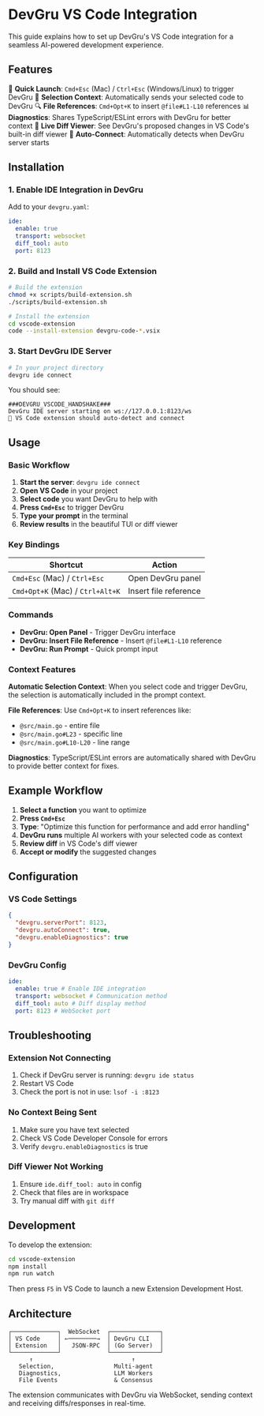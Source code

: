 # DevGru VS Code Integration

This guide explains how to set up DevGru's VS Code integration for a seamless AI-powered development experience.

## Features

🚀 **Quick Launch**: `Cmd+Esc` (Mac) / `Ctrl+Esc` (Windows/Linux) to trigger DevGru
📝 **Selection Context**: Automatically sends your selected code to DevGru
🔍 **File References**: `Cmd+Opt+K` to insert `@file#L1-L10` references
📊 **Diagnostics**: Shares TypeScript/ESLint errors with DevGru for better context
🔄 **Live Diff Viewer**: See DevGru's proposed changes in VS Code's built-in diff viewer
🎯 **Auto-Connect**: Automatically detects when DevGru server starts

## Installation

### 1. Enable IDE Integration in DevGru

Add to your `devgru.yaml`:

```yaml
ide:
  enable: true
  transport: websocket
  diff_tool: auto
  port: 8123
```

### 2. Build and Install VS Code Extension

```bash
# Build the extension
chmod +x scripts/build-extension.sh
./scripts/build-extension.sh

# Install the extension
cd vscode-extension
code --install-extension devgru-code-*.vsix
```

### 3. Start DevGru IDE Server

```bash
# In your project directory
devgru ide connect
```

You should see:

```
###DEVGRU_VSCODE_HANDSHAKE###
DevGru IDE server starting on ws://127.0.0.1:8123/ws
🔌 VS Code extension should auto-detect and connect
```

## Usage

### Basic Workflow

1. **Start the server**: `devgru ide connect`
2. **Open VS Code** in your project
3. **Select code** you want DevGru to help with
4. **Press `Cmd+Esc`** to trigger DevGru
5. **Type your prompt** in the terminal
6. **Review results** in the beautiful TUI or diff viewer

### Key Bindings

| Shortcut                         | Action                |
| -------------------------------- | --------------------- |
| `Cmd+Esc` (Mac) / `Ctrl+Esc`     | Open DevGru panel     |
| `Cmd+Opt+K` (Mac) / `Ctrl+Alt+K` | Insert file reference |

### Commands

- **DevGru: Open Panel** - Trigger DevGru interface
- **DevGru: Insert File Reference** - Insert `@file#L1-L10` reference
- **DevGru: Run Prompt** - Quick prompt input

### Context Features

**Automatic Selection Context**: When you select code and trigger DevGru, the selection is automatically included in the prompt context.

**File References**: Use `Cmd+Opt+K` to insert references like:

- `@src/main.go` - entire file
- `@src/main.go#L23` - specific line
- `@src/main.go#L10-L20` - line range

**Diagnostics**: TypeScript/ESLint errors are automatically shared with DevGru to provide better context for fixes.

## Example Workflow

1. **Select a function** you want to optimize
2. **Press `Cmd+Esc`**
3. **Type**: "Optimize this function for performance and add error handling"
4. **DevGru runs** multiple AI workers with your selected code as context
5. **Review diff** in VS Code's diff viewer
6. **Accept or modify** the suggested changes

## Configuration

### VS Code Settings

```json
{
  "devgru.serverPort": 8123,
  "devgru.autoConnect": true,
  "devgru.enableDiagnostics": true
}
```

### DevGru Config

```yaml
ide:
  enable: true # Enable IDE integration
  transport: websocket # Communication method
  diff_tool: auto # Diff display method
  port: 8123 # WebSocket port
```

## Troubleshooting

### Extension Not Connecting

1. Check if DevGru server is running: `devgru ide status`
2. Restart VS Code
3. Check the port is not in use: `lsof -i :8123`

### No Context Being Sent

1. Make sure you have text selected
2. Check VS Code Developer Console for errors
3. Verify `devgru.enableDiagnostics` is true

### Diff Viewer Not Working

1. Ensure `ide.diff_tool: auto` in config
2. Check that files are in workspace
3. Try manual diff with `git diff`

## Development

To develop the extension:

```bash
cd vscode-extension
npm install
npm run watch
```

Then press `F5` in VS Code to launch a new Extension Development Host.

## Architecture

```
┌─────────────┐  WebSocket  ┌──────────────┐
│ VS Code     │ ←────────→  │ DevGru CLI   │
│ Extension   │   JSON-RPC  │ (Go Server)  │
└─────────────┘             └──────────────┘
      ↑                            ↑
   Selection,                 Multi-agent
   Diagnostics,               LLM Workers
   File Events                & Consensus
```

The extension communicates with DevGru via WebSocket, sending context and receiving diffs/responses in real-time.

